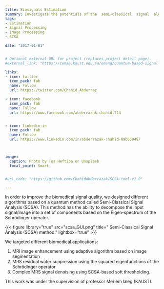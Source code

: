 ```yaml
---
title: Biosignals Estimation
summary: Investigate the potentials of the  semi-classical  signal  algorithm (SCSA) for biomedical signals processing: signal/image denoising, peak estimation.
tags:
- Estimation
- Signal Processing
- Image Processing
- SCSA

date: "2017-01-01"


# Optional external URL for project (replaces project detail page).
#external_link: "https://cemse.kaust.edu.sa/emang/quantum-based-signal-processing"

links:
- icon: twitter
  icon_pack: fab
  name: Follow
  url: https://twitter.com/Chahid_Abderraz

- icon: facebook
  icon_pack: fab
  name: Follow
  url: https://www.facebook.com/abderrazak.chahid.714


- icon: linkedin-in
  icon_pack: fab
  name: Follow
  url: https://www.linkedin.com/in/abderrazak-chahid-09b65948/



image:
  caption: Photo by Toa Heftiba on Unsplash
  focal_point: Smart


#url_code: "https://github.com/ChahidAbderrazak/SCSA-tool-v1.0"

---
```


In order to improve the biomedical signal quality, we designed different algorithms based on a quantum method called Semi-Classical Signal Analysis (SCSA). This method has the ability to decompose the input signal/image into a set of components based on the Eigen-spectrum of the Schrödinger operator.  

{{< figure library="true" src="scsa_GUI.png" title=" Semi-Classical Signal Analysis (SCSA) method." lightbox="true" >}}


We targeted different biomedical applications:

1. MRI image enhancement using adaptive algorithm based on image segmentation
2. MRS residual water suppression using the squared eigenfunctions of the Schrödinger operator
3. Complex MRS signal denoising using SCSA-based  soft thresholding.

This work was under the supervision of professor Meriem laleg (KAUST).
